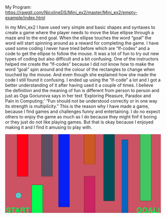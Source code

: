 

My Program: https://rawgit.com/NicolineDS/Mini_ex2/master/Mini_ex2/empty-example/index.html


In my Mini_ex2 I have used very simple and basic shapes and syntaxes to create a game where the player needs to move the blue ellipse through a maze and to the end goal. When the ellipse touches the word “goal” the word will start spinning around as a reward for completing the game. I have used some coding I never have tried before which are “If-codes” and a code to get the ellipse to follow the mouse. It was a lot of fun to try out new types of coding but also difficult and a bit confusing. One of the instructors helped me create the “If-codes” because I did not know how to make the word “goal” spin around and the colour of the rectangles to change when touched by the mouse. And even though she explained how she made the code I still found it confusing. I ended up using the “if-code” a lot and I got a better understanding of it after having used it a couple of times.
I believe the definition and the meaning of fun is different from person to person and just as Oga Goriunova says in her text ‘Exploring Pleasure, Paradox and Pain in Computing;’   “Fun should not be understood correctly or in one way its strength is multiplicity.” 
This is the reason why I have made a game, because I find games and challenges funny and entertaining. I do no expect others to enjoy the game as much as I do because they might finf it boring or they just do not like playing games. But that is okay because I enjoyed making it and I find it amusing to play with.

![alt tekst](https://github.com/NicolineDS/Mini_ex2/blob/master/Maze.png?raw=true)

